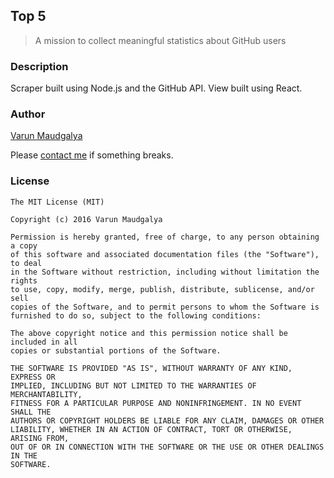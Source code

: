 Top 5
-----
> A mission to collect meaningful statistics about GitHub users

### Description
Scraper built using Node.js and the GitHub API.
View built using React.

### Author
[Varun Maudgalya](www.github.com/vmaudgalya)

Please [contact me](https://github.com/vmaudgalya/top5/issues) if something breaks.


### License
```
The MIT License (MIT)

Copyright (c) 2016 Varun Maudgalya

Permission is hereby granted, free of charge, to any person obtaining a copy
of this software and associated documentation files (the "Software"), to deal
in the Software without restriction, including without limitation the rights
to use, copy, modify, merge, publish, distribute, sublicense, and/or sell
copies of the Software, and to permit persons to whom the Software is
furnished to do so, subject to the following conditions:

The above copyright notice and this permission notice shall be included in all
copies or substantial portions of the Software.

THE SOFTWARE IS PROVIDED "AS IS", WITHOUT WARRANTY OF ANY KIND, EXPRESS OR
IMPLIED, INCLUDING BUT NOT LIMITED TO THE WARRANTIES OF MERCHANTABILITY,
FITNESS FOR A PARTICULAR PURPOSE AND NONINFRINGEMENT. IN NO EVENT SHALL THE
AUTHORS OR COPYRIGHT HOLDERS BE LIABLE FOR ANY CLAIM, DAMAGES OR OTHER
LIABILITY, WHETHER IN AN ACTION OF CONTRACT, TORT OR OTHERWISE, ARISING FROM,
OUT OF OR IN CONNECTION WITH THE SOFTWARE OR THE USE OR OTHER DEALINGS IN THE
SOFTWARE.

```